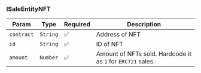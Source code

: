 ### ISaleEntityNFT

| Param      | Type     | Required | Description                                                 |
|------------|----------|----------|-------------------------------------------------------------|
| `contract` | `String` | ✅        | Address of NFT                                              |
| `id`       | `String` | ✅        | ID of NFT                                                   |
| `amount`   | `Number` | ✅        | Amount of NFTs sold. Hardcode it as `1` for `ERC721` sales. |
